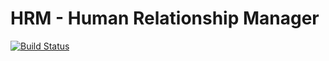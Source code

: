 # HRM - Human Relationship Manager

[![Build Status](https://travis-ci.org/francois-blanchard/human_relationship_manager.svg?branch=master)](https://travis-ci.org/francois-blanchard/human_relationship_manager)

